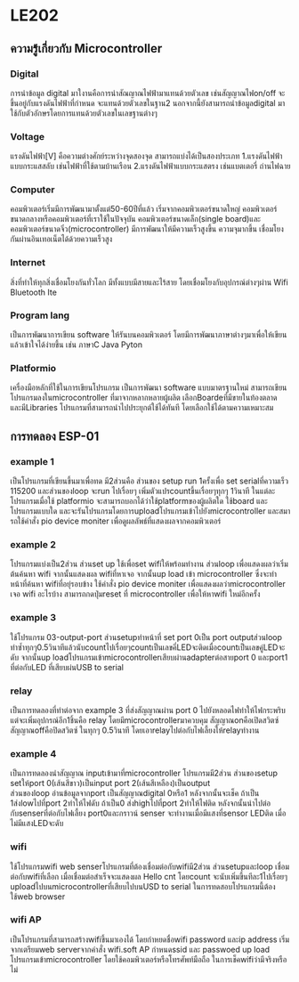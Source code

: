# LE202
## ความรู่้เกี่ยวกับ Microcontroller
### Digital
 การนำข้อมูล digital มาใงานคือการนำสัณญาณไฟฟ้ามาแทนด้วยตัวเลข เช่นสัญญาณไฟon/off จะขึ้นอยู่กับแรงดันไฟฟ้าที่กำหนด
จะแทนด้วยตัวเลขในฐาน2 นอกจากนี้ยังสามารถนำข้อมูลdigital มาใช้กับตัวอักษรโดยการแทนด้วยตัวเลขในเลขฐานต่างๆ
### Voltage
 แรงดันไฟฟ้า[V] คือความต่างศักย์ระหว่างจุดสองจุด สามารถแบ่งได้เป็นสองประเภท
1.แรงดันไฟฟ้าแบบกระแสสลับ เช่นไฟฟ้าที่ใช้ตามบ้านเรือน
2.แรงดันไฟฟ้าแบบกระแสตรง เช่นแบตเตอรี่ ถ่านไฟฉาย 
### Computer
 คอมพิวเตอร์เริ่มมีการพัฒนามาตั้งแต่50-60ปีที่แล้ว เริ่มจากคอมพิวเตอร์ขนาดใหญ่ คอมพิวเตอร์ขนาดกลางหรือคอมพิวเตอร์ที่เราใช้ในปัจจุบัน 
คอมพิวเตอร์ขนาดเล็ก(single board)และคอมพิวเตอร์ขนาดจิ๋ว(microcontroller) มีการพัฒนาให้มีความเร็วสูงขึ้น 
ความจุมากขึ้น เชื่อมโยงกันผ่านอินเทอเน็ตได้ด้วยความเร็วสูง
### Internet
 สิ่งที่ทำให้ทุกสิ่งเชื่อมโยงกันทั่วโลก มีทั้งแบบมีสายและไร้สาย โดยเชื่อมโยงกับอุปกรณ์ต่างๆผ่าน Wifi Bluetooth Ite
### Program lang
 เป็นการพัฒนาการเขียน software ให้รันบนคอมพิวเตอร์ โดยมีการพัฒนาภาษาต่างๆมาเพื่อให้เขียนแล้วเข้าใจได้ง่ายขึ้น เช่น ภาษาC Java Pyton
### Platformio 
 เครื่องมือหลักที่ใช้ในการเขียนโปรแกรม เป็นการพัฒนา software แบบมาตรฐานใหม่  สามารถเขียนโปรแกรมลงในmicrocontroller ที่มาจากหลากหลายผู้ผลิต
เลือกBoardeที่มีขายในท้องตลาด และมีLibraries โปรแกรมที่สามารถนำไปประยุกต์ใช้ได้ทันที โดยเลือกใช้ได้ตามความเหมาะสม
## การทดลอง ESP-01
### example 1
 เป็นโปรแกรมที่เขียนขึ้นมาเพื่อทด มี2ส่วนคือ ส่วนของ setup run 1ครั้งเพื่อ set serialที่ความเร็ว 115200 และส่วนของloop จะrun ไปเรื่อยๆ เพิ่มตัวแปรcountขึ้นเรื่อยๆทุกๆ 1วินาที
ในแต่ละโปรแกรมเมื่อใช้ platformio จะสามารถบอกได้ว่าใช้platformของผู้ผลิตใด ใช้board และโปรแกรมแบบใด และจะรันโปรแกรมโดยการuploadโปรแกรมเข้าไปยังmicrocontroller
และสมารถใช้คำสั่ง pio device moniter เพื่อดูผลลัพธ์ที่แสดงผลจากคอมพิวเตอร์
### example 2
 โปรแกรมแบ่งเป็น2ส่วน ส่วนset up ใช้เพื่อset wifiให้พร้อมทำงาน ส่วนloop เพื่อแสดงผลว่าเริ่มต้นค้นหา wifi จากนั้นแสดงผล wifiที่หาเจอ จากนั้นup load เข้า microcontroller
ซึ่งจะทำหน้าที่ค้นหา wifiที่อยุ่รอบข้าง ใช้คำสั่ง pio device moniter เพื่อแสดงผลว่าmicrocontroller เจอ wifi อะไรบ้าง สามารถกดปุ่มreset ที่ microcontroller เพื่อให้หาwifi ใหม่อีกครั้ง
### example 3
 ใช้โปรแกรม 03-output-port ส่วนsetupทำหน้าที่ set port 0เป็น port outputส่วนloop ทำซ้ำทุกๆ0.5วินาทีแล้วนับcountไปเรื่อยๆcountเป็นเลขคี่LEDจะติดเมื่อcountเป็นเลขคู่LEDจะดับ
จากนั้นup loadโปรแกรมเข้าmicrocontrollerเสียบผ่านadapterต่อสายport 0 และport1 ที่ต่อกับLED ที่เสียบผ่นUSB to serial
### relay
 เป็นการทดลองที่ทำต่อจาก example 3 ที่ส่งสัญญาณผ่าน port 0 ไปยังหลอดไฟทำให้ไฟกระพริบ แต่จะเพิ่มอุปกรณ์อีก1ชิ้นคือ relay โดยมีmicrocontrollerมาควบคุม
สัญญาณonคือเปิดสวิตซ์ สัญญาณoffคือปิดสวิตซ์ ในทุกๆ 0.5วินาที โดยเอาrelayไปต่อกับไฟเลี้ยงให้relayทำงาน
### example 4
 เป็นการทดลองนำสัญญาณ inputเข้ามาที่microcontroller โปรแกรมมี2ส่วน ส่วนของsetup setให้port 0(เส้นสีขาว)เป็นinput port 2(เส้นสีเหลือง)เป็นoutput  
ส่วนของloop อ่านข้อมูลจากport เป็นสัญญาณdigital 0หรือ1 หลังจากนั้นจะเช็ค ถ้าเป็น 1ส่งlowไปที่port 2ทำให้ไฟดับ ถ้าเป็น0 ส่งhighไปที่port 2ทำให้ไฟติด
หลังจกนั้นนำไปต่อกับsenserที่ต่อกับไฟเลี้ยง port0และกราวน์ senser จะทำงานเมื่อมีแสงที่sensor LEDติด เมื่อไม่มีแสงLEDจะดับ
### wifi
 ใช้โปรแกรมwifi web senserโปรแกรมที่ต้องเชื่อมต่อกับwifiมี2ส่วน ส่วนsetupและloop เชื่อมต่อกับwifiที่เลือก เมื่อเชื่อมต่อสำเร็จจะแสดงผล Hello cnt โดยcount จะนับเพิ่มขึ้นทีละ1ไปเรื่อยๆ
uploadไปบนmicrocontrollerที่เสียบไปบนUSD to serial ในการทดสอบโปรแกรมนี้ต้องใช้web browser
### wifi AP
 เป็นโปรแกรมที่สามารถสร้างwifiขึ้นมาเองได้ โดยกำหยดชื่อwifi password และip address เริ่มจากเตรียมweb serverจากคำสั่ง wifi.soft AP กำหนดssid และ passwoed
up load โปรแกรมเข้าmicrocontroller โดยใช้คอมพิวเตอร์หรือโทรศัพท์มือถือ ในการเช็คwifiว่ามีจริงหรือไม่
